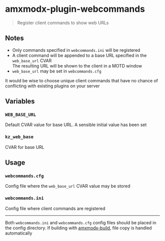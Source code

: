 # amxmodx-plugin-webcommands

> Register client commands to show web URLs

## Notes

* Only commands specified in `webcommands.ini` will be registered
* A client command will be appended to a base URL specified in the `web_base_url` CVAR  
  The resulting URL will be shown to the client in a MOTD window
* `web_base_url` may be set in `webcommands.cfg`

It would be wise to choose unique client commands that have no chance of conflicting with existing plugins on your server

## Variables

### `WEB_BASE_URL`

Default CVAR value for base URL. A sensible initial value has been set

### `kz_web_base`

CVAR for base URL

## Usage

### `webcommands.cfg`

Config file where the `web_base_url` CVAR value may be stored

### `webcommands.ini`

Config file where client commands are registered

---

Both `webcommands.ini` and `webcommands.cfg` config files should be placed in the config directory. If building with [amxmodx-build](https://github.com/tenub/amxmodx-build), file copy is handled automatically
